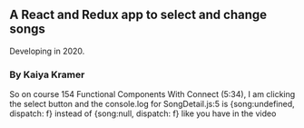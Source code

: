 ## A React and Redux app to select and change songs

Developing in 2020.

### By Kaiya Kramer

So on course 154 Functional Components With Connect (5:34), I am clicking the select button and the console.log for SongDetail.js:5 is {song:undefined, dispatch: f} instead of {song:null, dispatch: f} like you have in the video

